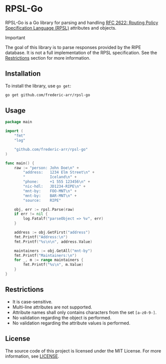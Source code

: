 # RPSL-Go

RPSL-Go is a Go library for parsing and handling [RFC 2622: Routing Policy Specification Language (RPSL)](https://datatracker.ietf.org/doc/rfc2622/) attributes and objects.

> [!IMPORTANT]  
> The goal of this library is to parse responses provided by the RIPE database. It is not a full implementation of the RPSL specification. See the [Restrictions](#restrictions) section for more information.

## Installation

To install the library, use `go get`:

```sh
go get github.com/frederic-arr/rpsl-go
```

## Usage

```go
package main

import (
	"fmt"
	"log"

	"github.com/frederic-arr/rpsl-go"
)

func main() {
	raw := "person:	John Doe\n" +
		"address:	1234 Elm Street\n" +
		"			Iceland\n" +
		"phone:		+1 555 123456\n" +
		"nic-hdl:	JD1234-RIPE\n" +
		"mnt-by:	FOO-MNT\n" +
		"mnt-by:	BAR-MNT\n" +
		"source:	RIPE"

	obj, err := rpsl.Parse(raw)
	if err != nil {
		log.Fatalf("parseObject => %v", err)
	}

	address := obj.GetFirst("address")
	fmt.Printf("Address:\n")
	fmt.Printf("%s\n\n", address.Value)

	maintainers := obj.GetAll("mnt-by")
	fmt.Printf("Maintainers:\n")
	for _, m := range maintainers {
		fmt.Printf("%s\n", m.Value)
	}
}

```

## Restrictions

- It is case-sensitive.
- Multi-line attributes are not supported.
- Attribute names shall only contains characters from the set `[a-z0-9-]`.
- No validation regarding the object is performed.
- No validation regarding the attribute values is performed.


## License
The source code of this project is licensed under the MIT License. For more information, see [LICENSE](./LICENSE).
